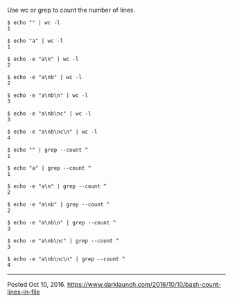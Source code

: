 Use wc or grep to count the number of lines.

```
$ echo "" | wc -l
1

$ echo "a" | wc -l
1

$ echo -e "a\n" | wc -l
2

$ echo -e "a\nb" | wc -l
2

$ echo -e "a\nb\n" | wc -l
3

$ echo -e "a\nb\nc" | wc -l
3

$ echo -e "a\nb\nc\n" | wc -l
4
```

```
$ echo "" | grep --count ^
1

$ echo "a" | grep --count ^
1

$ echo -e "a\n" | grep --count ^
2

$ echo -e "a\nb" | grep --count ^
2

$ echo -e "a\nb\n" | grep --count ^
3

$ echo -e "a\nb\nc" | grep --count ^
3

$ echo -e "a\nb\nc\n" | grep --count ^
4
```

---

Posted Oct 10, 2016.
https://www.darklaunch.com/2016/10/10/bash-count-lines-in-file